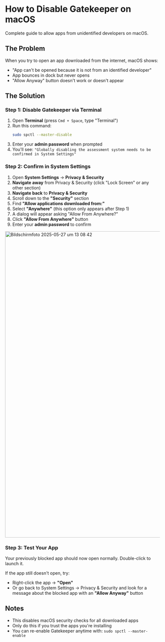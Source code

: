 # How to Disable Gatekeeper on macOS

Complete guide to allow apps from unidentified developers on macOS.

## The Problem

When you try to open an app downloaded from the internet, macOS shows:
- "App can't be opened because it is not from an identified developer"
- App bounces in dock but never opens
- "Allow Anyway" button doesn't work or doesn't appear

## The Solution

### Step 1: Disable Gatekeeper via Terminal

1. Open **Terminal** (press `Cmd + Space`, type "Terminal")
2. Run this command:
   ```bash
   sudo spctl --master-disable
   ```
3. Enter your **admin password** when prompted
4. You'll see: `"Globally disabling the assessment system needs to be confirmed in System Settings"`

### Step 2: Confirm in System Settings

1. Open **System Settings** → **Privacy & Security**
2. **Navigate away** from Privacy & Security (click "Lock Screen" or any other section)
3. **Navigate back** to **Privacy & Security**
4. Scroll down to the **"Security"** section
5. Find **"Allow applications downloaded from:"**
6. Select **"Anywhere"** (this option only appears after Step 1)
7. A dialog will appear asking "Allow From Anywhere?"
8. Click **"Allow From Anywhere"** button
9. Enter your **admin password** to confirm
<img width="996" alt="Bildschirmfoto 2025-05-27 um 13 08 42" src="https://github.com/user-attachments/assets/c34016d4-1047-4ca9-89ae-6b1e5b756974" />

### Step 3: Test Your App

Your previously blocked app should now open normally. Double-click to launch it.

If the app still doesn't open, try:
- Right-click the app → **"Open"** 
- Or go back to System Settings → Privacy & Security and look for a message about the blocked app with an **"Allow Anyway"** button

## Notes

- This disables macOS security checks for all downloaded apps
- Only do this if you trust the apps you're installing
- You can re-enable Gatekeeper anytime with: `sudo spctl --master-enable`
